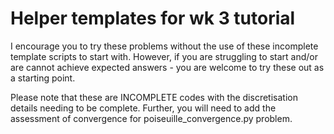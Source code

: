 # Helper templates for wk 3 tutorial

I encourage you to try these problems without the use of these incomplete template scripts to start with. However, if you are struggling to start and/or are cannot achieve expected answers - you are welcome to try these out as a starting point.

Please note that these are INCOMPLETE codes with the discretisation details needing to be complete. Further, you will need to add the assessment of convergence for poiseuille_convergence.py problem.

